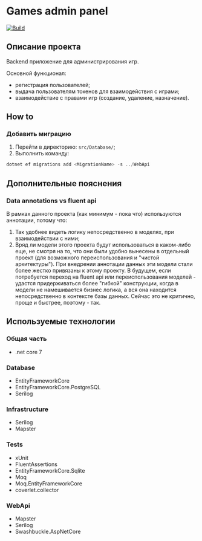 # Games admin panel

<!-- Актуализировать после импорта -->

[![Build](https://github.com/mBereberdin/games-admin-panel-api/actions/workflows/BuildAndTest.yml/badge.svg)](https://github.com/mBereberdin/games-admin-panel-api/actions/workflows/BuildAndTest.yml)

## Описание проекта

Backend приложение для администрирования игр.

Основной функционал:

- регистрация пользователей;
- выдача пользователям токенов для взаимодействия с играми;
- взаимодействие с правами игр (создание, удаление, назначение).

## How to

### Добавить миграцию

1. Перейти в директорию: `src/Database/`;
2. Выполнить команду:

```powershell
dotnet ef migrations add <MigrationName> -s ../WebApi
```

## Дополнительные пояснения

### Data annotations vs fluent api

В рамках данного проекта (как минимум - пока что) используются аннотации, потому что:

1. Так удобнее видеть логику непосредственно в моделях, при взаимодействии с ними;
2. Вряд ли модели этого проекта будут использоваться в каком-либо еще, не смотря на то, что они были удобно вынесены в отдельный проект (для возможного переиспользования и "чистой архитектуры").
   При внедрении аннотации данных эти модели стали более жестко привязаны к этому проекту. В будущем, если потребуется переход на fluent api или переиспользования моделей - удастся придерживаться
   более "гибкой" конструкции, когда в модели не намешивается бизнес логика, а вся она находится непосредственно в контексте базы данных. Сейчас это не критично, проще и быстрее, поэтому - так.

## Используемые технологии

### Общая часть

- .net core 7

### Database

- EntityFrameworkCore
- EntityFrameworkCore.PostgreSQL
- Serilog

### Infrastructure

- Serilog
- Mapster

### Tests

- xUnit
- FluentAssertions
- EntityFrameworkCore.Sqlite
- Moq
- Moq.EntityFrameworkCore
- coverlet.collector

### WebApi

- Mapster
- Serilog
- Swashbuckle.AspNetCore
